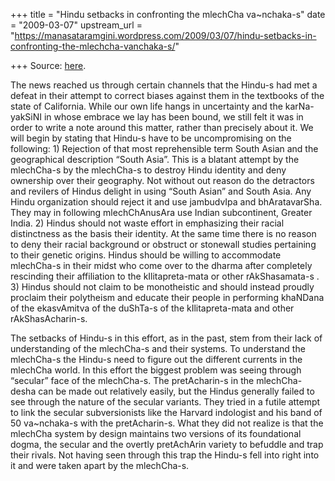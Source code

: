+++
title = "Hindu setbacks in confronting the mlechCha va~nchaka-s"
date = "2009-03-07"
upstream_url = "https://manasataramgini.wordpress.com/2009/03/07/hindu-setbacks-in-confronting-the-mlechcha-vanchaka-s/"

+++
Source: [here](https://manasataramgini.wordpress.com/2009/03/07/hindu-setbacks-in-confronting-the-mlechcha-vanchaka-s/).

The news reached us through certain channels that the Hindu-s had met a
defeat in their attempt to correct biases against them in the textbooks
of the state of California. While our own life hangs in uncertainty and
the karNa-yakSiNI in whose embrace we lay has been bound, we still felt
it was in order to write a note around this matter, rather than
precisely about it. We will begin by stating that Hindu-s have to be
uncompromising on the following: 1) Rejection of that most reprehensible
term South Asian and the geographical description “South Asia”. This is
a blatant attempt by the mlechCha-s by the mlechCha-s to destroy Hindu
identity and deny ownership over their geography. Not without out reason
do the detractors and revilers of Hindus delight in using “South Asian”
and South Asia. Any Hindu organization should reject it and use
jambudvIpa and bhAratavarSha. They may in following mlechChAnusAra use
Indian subcontinent, Greater India. 2) Hindus should not waste effort in
emphasizing their racial distinctness as the basis their identity. At
the same time there is no reason to deny their racial background or
obstruct or stonewall studies pertaining to their genetic origins.
Hindus should be willing to accommodate mlechCha-s in their midst who
come over to the dharma after completely rescinding their affiliation to
the kIlitapreta-mata or other rAkShasamata-s . 3) Hindus should not
claim to be monotheistic and should instead proudly proclaim their
polytheism and educate their people in performing khaNDana of the
ekasvAmitva of the duShTa-s of the kIlitapreta-mata and other
rAkShasAcharin-s.

The setbacks of Hindu-s in this effort, as in the past, stem from their
lack of understanding of the mlechCha-s and their systems. To understand
the mlechCha-s the Hindu-s need to figure out the different currents in
the mlechCha world. In this effort the biggest problem was seeing
through “secular” face of the mlechCha-s. The pretAcharin-s in the
mlechCha-desha can be made out relatively easily, but the Hindus
generally failed to see through the nature of the secular variants. They
tried in a futile attempt to link the secular subversionists like the
Harvard indologist and his band of 50 va\~nchaka-s with the
pretAcharin-s. What they did not realize is that the mlechCha system by
design maintains two versions of its foundational dogma, the secular and
the overtly pretAchArin variety to befuddle and trap their rivals. Not
having seen through this trap the Hindu-s fell into right into it and
were taken apart by the mlechCha-s.

